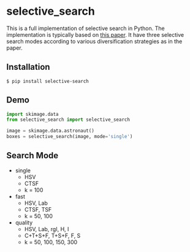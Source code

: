 # selective_search  
This is a full implementation of selective search in Python. The implementation is typically based on [this paper](https://staff.fnwi.uva.nl/th.gevers/pub/GeversIJCV2013.pdf). It have three selective search modes according to various diversification strategies as in the paper.

## Installation

```
$ pip install selective-search
```

## Demo  

```python
import skimage.data
from selective_search import selective_search

image = skimage.data.astronaut()
boxes = selective_search(image, mode='single')
```

## Search Mode
* single
    * HSV
    * CTSF
    * k = 100
* fast
    * HSV, Lab
    * CTSF, TSF
    * k = 50, 100
* quality
    * HSV, Lab, rgI, H, I
    * C+T+S+F, T+S+F, F, S 
    * k = 50, 100, 150, 300
